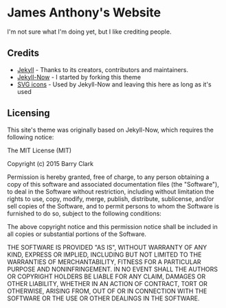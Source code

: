 # James Anthony's Website

I'm not sure what I'm doing yet, but I like crediting people.

## Credits

- [Jekyll](https://github.com/jekyll/jekyll) - Thanks to its creators, contributors and maintainers.
- [Jekyll-Now](https://github.com/barryclark/jekyll-now) - I started by forking this theme
- [SVG icons](https://github.com/neilorangepeel/Free-Social-Icons) - Used by Jekyll-Now and leaving this here as long as it's used

## Licensing

This site's theme was originally based on Jekyll-Now, which requires the following notice:

The MIT License (MIT)

Copyright (c) 2015 Barry Clark

Permission is hereby granted, free of charge, to any person obtaining a copy of
this software and associated documentation files (the "Software"), to deal in
the Software without restriction, including without limitation the rights to
use, copy, modify, merge, publish, distribute, sublicense, and/or sell copies of
the Software, and to permit persons to whom the Software is furnished to do so,
subject to the following conditions:

The above copyright notice and this permission notice shall be included in all
copies or substantial portions of the Software.

THE SOFTWARE IS PROVIDED "AS IS", WITHOUT WARRANTY OF ANY KIND, EXPRESS OR
IMPLIED, INCLUDING BUT NOT LIMITED TO THE WARRANTIES OF MERCHANTABILITY, FITNESS
FOR A PARTICULAR PURPOSE AND NONINFRINGEMENT. IN NO EVENT SHALL THE AUTHORS OR
COPYRIGHT HOLDERS BE LIABLE FOR ANY CLAIM, DAMAGES OR OTHER LIABILITY, WHETHER
IN AN ACTION OF CONTRACT, TORT OR OTHERWISE, ARISING FROM, OUT OF OR IN
CONNECTION WITH THE SOFTWARE OR THE USE OR OTHER DEALINGS IN THE SOFTWARE.